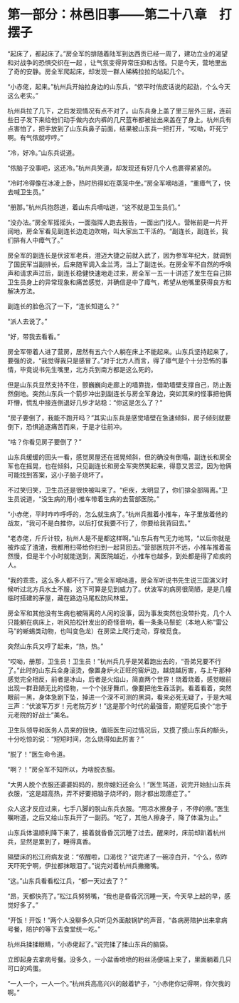 # 第一部分：林邑旧事——第二十八章　打摆子

“起床了，都起床了。”房全军的排随着陆军到达西贡已经一周了，建功立业的渴望和对战争的恐惧交织在一起 ，让气氛变得异常压抑和古怪。只是今天，营地里出了奇的安静。房全军爬起床，却发现一群人稀稀拉拉的站起几个。

“小赤佬，起来。”杭州兵开始拉身边的山东兵，“侬平时俏皮话说的起劲，个么今天这么老实。”

杭州兵拉了几下，之后发现情况有点不对了。山东兵身上盖了里三层外三层，连前些日子发下来给他们动手做内衣内裤的几尺蓝布都被扯出来盖在了身上。杭州兵有点害怕了，把手放到了山东兵鼻子前面，结果被山东兵一把打开，“哎呦，吓死宁啊。有气侬就哼哼。”

“冷，好冷。”山东兵说道。

“侬脑子没事吧，这还冷。”杭州兵笑道，却发现还有好几个人也裹得紧紧的。

“冷时冷得像在冰凌上卧，热时热得如在蒸笼中坐。”房全军嘀咕道，“重瘴气了，快去喊卫生员。”

“册那。”杭州兵抱怨道，着山东兵嘀咕道，“这不就是卫生员们。”

“没办法。”房全军摇摇头，一面指挥人跑去报告，一面出门找人。营帐前是一片开阔地，房全军看见副连长边走边吹哨，叫大家出工干活的。“副连长，副连长，我们排有人中瘴气了。”

房全军的副连长是伏波军老兵，澄迈大捷之前就入武了，因为参军年纪大，就调到了国民军当副排长，后来随军调入金兰湾，当上了副连长。在房全军不自然的呼唤声和请求声过后，副连长稳健快速地走过来，房全军一五一十讲述了发生在自己排卫生员身上的异常现象和痛苦感觉，并确信是中了瘴气，希望从他嘴里获得良方和解决方法。

副连长的脸色沉了一下，“连长知道么？”

“派人去说了。”

“好，带我去看看。”

房全军带着人进了营房，居然有五六个人躺在床上不能起来。山东兵坚持起来了，要强的说，“我觉得我只是感冒了。”对于北方人而言，得了瘴气是个十分恐怖的事情，毕竟说书先生嘴里，北方兵到南方都是这么死的。

但是山东兵显然支持不住，颤巍巍向走廊上的墙靠拢，借助墙壁支撑自己，防止轰然倒地。突然山东兵一个箭步冲出到副连长与房全军身边，突如其来的怪事把他俩吓懵，慌乱中接连倒退好几步才站稳：“你这是怎么了？”

“房子要倒了，我能不跑开吗？”其实山东兵是感觉墙壁在急速倾斜，房子倾刻就要倒下，恐惧追逐痛苦而来，于是才往前冲。

“啥？你看见房子要倒了？”

山东兵缓缓的回头一看，感觉房屋还在摇晃倾斜，但的确没有倒塌，副连长和房全军也在摇晃，也在倾斜，只见副连长和房全军突然笑起来，得意又苦涩，因为他俩可能找到答案，这小子脑子烧坏了。

不过笑归笑，卫生员还是很快被叫来了。“疟疾，太明显了，你们排全部隔离。”卫生员说道，“没生病的用小推车带着生病的去营部医院。”

“小赤佬，平时咋咋呼呼的，怎么就生病了。”杭州兵推着小推车，车子里放着他的战友，“我可不是白推你，以后打仗我要不行了，你要给我背回去。”

“老赤佬，斤斤计较，杭州人是不是都这样啊。”山东兵有气无力地骂，“以后你就是被炸成了渣渣，我都用扫帚给你扫到一起背回去。”营部医院并不远，小推车推着虽然慢，但是半个小时就能送到，离医院越近，小推车也越多，到处都是得了疟疾的人。

“我的乖乖，这么多人都不行了。”房全军嘀咕道，房全军听说书先生说三国演义时候听过北方兵水土不服，这下可算是见到威力了。伏波军的病房很简陋，是是几幢临时搭建的茅屋，藏在路边马尾松防风林里。

房全军和其他没有生病也被隔离的人闲的没事，因为事发突然也没带扑克，几个人只能躺在病床上，听风拍松针发出的奇怪音响，看一条条马鬃蛇（本地人称“雷公马”的蜥蜴类动物，也叫变色龙）在房梁上爬行走动，穿梭觅食。

突然山东兵又哼了起来，“热，热。”

“哎呦，册那，卫生员！卫生员！”杭州兵几乎是哭着跑出去的，“吾弟兄要不行了。”此时的山东兵全身滚烫，像置身炉火正旺的窑炉边，越烧越厉害，与上午那种感觉完全相反，前者是冰山，后者是火焰山，简直两个世界！烧着烧着，感觉眼前出现一群丑陋无比的怪物，一个个张牙舞爪，像要把他生吞活剥。看着看着，突然眼前一黑，身体急剧下坠，掉进一个深不可测的黑洞，看来必死无疑了，于是大喊三声：“伏波军万岁！元老院万岁！”这是那个时代的最强音，期望死后换个“忠于元老院的好战士”美名。

卫生队领导和医务人员来的很快，值班医生问过情况后，又摸了摸山东兵的额头，十分吃惊的说：“短短时间，怎么烧得如此厉害？”

“脱了！”医生命令道。

“啊？！”房全军不知所以，为啥脱衣服。

“大男人脱个衣服还婆婆妈妈的，脱你媳妇还会么！”医生骂道，说完开始扯山东兵衣服，“这是超高热，弄不好要把脑子烧坏的，刚才都出现癔症了。”

众人这才反应过来，七手八脚的脱山东兵衣服。“用凉水擦身子 ，不停的擦。”医生嘱咐道，之后又给山东兵开了一副药。“吃了，其他人擦身子，降了体温为止。”

山东兵体温顺利降下来了，接着就昏昏沉沉睡了过去。醒来时，床前却趴着杭州兵，显然是累到了，睡得真香。

隔壁床的松江府病友说：“侬醒啦，口渴伐？”说完递了一碗凉白开，“个么，侬昨天吓死宁啊，伊拉都抹眼泪了。”说完对着杭州兵撇撇嘴。

“这。”山东兵看看松江兵，“都一天过去了？”

“昂，天都快亮了。”松江兵努努嘴，“我也是昏昏沉沉睡一天，今天早上起的早，感觉好多了。”

“开饭！开饭！”两个人没聊多久只听见外面敲锅铲的声音，“各病房陪护出来拿病号餐，陪护的等下去食堂统一吃。”

杭州兵揉揉眼睛，“小赤佬起了。”说完揉了揉山东兵的脑袋。

立即起身去拿病号餐。没多久，一小盆香喷喷的粉丝汤便端上来了，里面躺着几只可口的鸡蛋。

“一人一个，一人一个。”杭州兵高高兴兴的敲着铲子，“小赤佬你记得啊，你欠我的啊。”